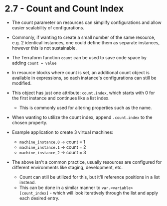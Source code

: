 # 2.7 - Count and Count Index

- The count parameter on resources can simplify configurations and allow easier scalability of configurations.
- Commonly, if wanting to create a small number of the same resource, e.g. 2 identical instances, one could define them as separate instances, however this is not sustainable.
- The Terraform function `count` can be used to save code space by adding `count = value`
- In resource blocks where count is set, an additional count object is available in expressions,
so each instance's configurations can still be modified.
- This object has just one attribute: `count.index`, which starts with 0 for the first instance and continues like a list index.
  - This is commonly used for altering properties such as the name.

- When wanting to utilize the count index, append `.count.index` to the chosen property.

- Example application to create 3 virtual machines:
  - `machine_instance.0` -> count = 1
  - `machine_instance.1` -> count = 2
  - `machine_instance_2` -> count = 3

- The above isn't a common practice, usually resources are configured for different environments like staging, development, etc.
  - Count can still be utilized for this, but it'll reference positions in a list instead.
  - This can be done in a similar manner to `var.<variable>[count_index]` - which will look iteratively through the list and apply each desired entry.
  